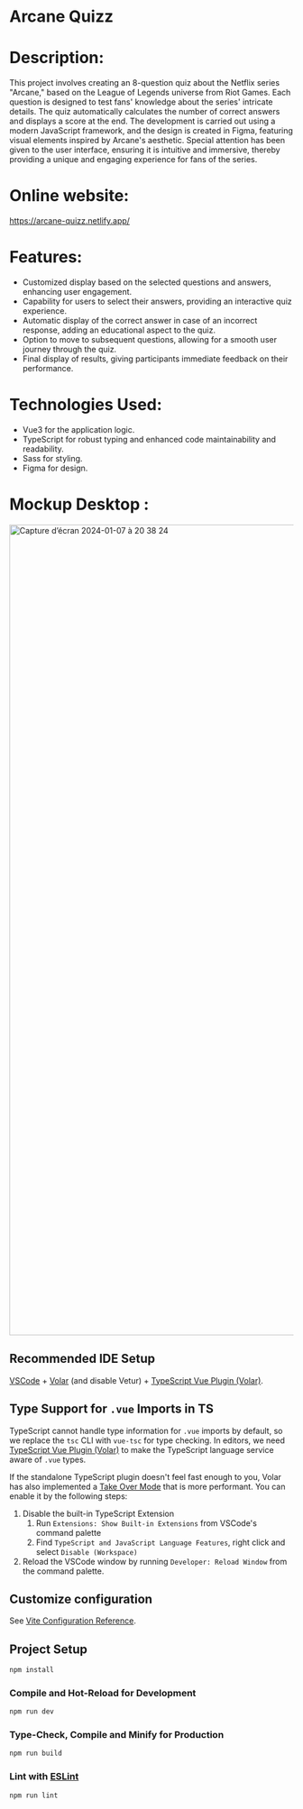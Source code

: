 # Arcane Quizz

# Description:
This project involves creating an 8-question quiz about the Netflix series "Arcane," based on the League of Legends universe from Riot Games. Each question is designed to test fans' knowledge about the series' intricate details. The quiz automatically calculates the number of correct answers and displays a score at the end. The development is carried out using a modern JavaScript framework, and the design is created in Figma, featuring visual elements inspired by Arcane's aesthetic. Special attention has been given to the user interface, ensuring it is intuitive and immersive, thereby providing a unique and engaging experience for fans of the series.

# Online website:
https://arcane-quizz.netlify.app/

# Features:
- Customized display based on the selected questions and answers, enhancing user engagement.
- Capability for users to select their answers, providing an interactive quiz experience.
- Automatic display of the correct answer in case of an incorrect response, adding an educational aspect to the quiz.
- Option to move to subsequent questions, allowing for a smooth user journey through the quiz.
- Final display of results, giving participants immediate feedback on their performance.

# Technologies Used:
- Vue3 for the application logic.
- TypeScript for robust typing and enhanced code maintainability and readability.
- Sass for styling.
- Figma for design.

# Mockup Desktop : 

<img width="1439" alt="Capture d’écran 2024-01-07 à 20 38 24" src="https://github.com/KingYano/arcane-quizz/assets/79844764/71765aa5-fbea-46bb-9840-4509cdac99df">


## Recommended IDE Setup

[VSCode](https://code.visualstudio.com/) + [Volar](https://marketplace.visualstudio.com/items?itemName=Vue.volar) (and disable Vetur) + [TypeScript Vue Plugin (Volar)](https://marketplace.visualstudio.com/items?itemName=Vue.vscode-typescript-vue-plugin).

## Type Support for `.vue` Imports in TS

TypeScript cannot handle type information for `.vue` imports by default, so we replace the `tsc` CLI with `vue-tsc` for type checking. In editors, we need [TypeScript Vue Plugin (Volar)](https://marketplace.visualstudio.com/items?itemName=Vue.vscode-typescript-vue-plugin) to make the TypeScript language service aware of `.vue` types.

If the standalone TypeScript plugin doesn't feel fast enough to you, Volar has also implemented a [Take Over Mode](https://github.com/johnsoncodehk/volar/discussions/471#discussioncomment-1361669) that is more performant. You can enable it by the following steps:

1. Disable the built-in TypeScript Extension
    1) Run `Extensions: Show Built-in Extensions` from VSCode's command palette
    2) Find `TypeScript and JavaScript Language Features`, right click and select `Disable (Workspace)`
2. Reload the VSCode window by running `Developer: Reload Window` from the command palette.

## Customize configuration

See [Vite Configuration Reference](https://vitejs.dev/config/).

## Project Setup

```sh
npm install
```

### Compile and Hot-Reload for Development

```sh
npm run dev
```

### Type-Check, Compile and Minify for Production

```sh
npm run build
```

### Lint with [ESLint](https://eslint.org/)

```sh
npm run lint
```
